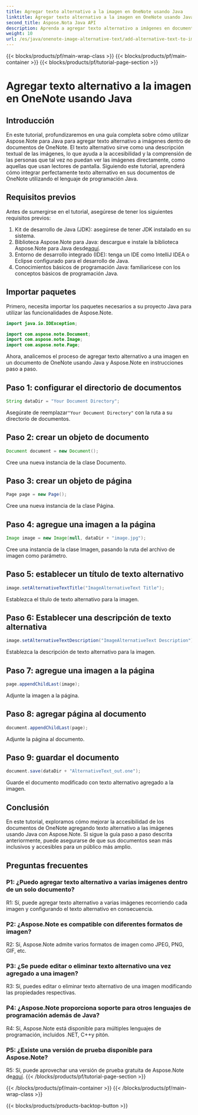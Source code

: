 ```yaml
---
title: Agregar texto alternativo a la imagen en OneNote usando Java
linktitle: Agregar texto alternativo a la imagen en OneNote usando Java
second_title: Aspose.Nota Java API
description: Aprenda a agregar texto alternativo a imágenes en documentos de OneNote usando Java con Aspose.Note, mejorando la accesibilidad y la inclusión.
weight: 10
url: /es/java/onenote-image-alternative-text/add-alternative-text-to-image/
---
```


{{< blocks/products/pf/main-wrap-class >}}
{{< blocks/products/pf/main-container >}}
{{< blocks/products/pf/tutorial-page-section >}}

# Agregar texto alternativo a la imagen en OneNote usando Java

## Introducción

En este tutorial, profundizaremos en una guía completa sobre cómo utilizar Aspose.Note para Java para agregar texto alternativo a imágenes dentro de documentos de OneNote. El texto alternativo sirve como una descripción textual de las imágenes, lo que ayuda a la accesibilidad y la comprensión de las personas que tal vez no puedan ver las imágenes directamente, como aquellas que usan lectores de pantalla. Siguiendo este tutorial, aprenderá cómo integrar perfectamente texto alternativo en sus documentos de OneNote utilizando el lenguaje de programación Java.

## Requisitos previos

Antes de sumergirse en el tutorial, asegúrese de tener los siguientes requisitos previos:

1. Kit de desarrollo de Java (JDK): asegúrese de tener JDK instalado en su sistema.
2.  Biblioteca Aspose.Note para Java: descargue e instale la biblioteca Aspose.Note para Java desde[aquí](https://releases.aspose.com/note/java/).
3. Entorno de desarrollo integrado (IDE): tenga un IDE como IntelliJ IDEA o Eclipse configurado para el desarrollo de Java.
4. Conocimientos básicos de programación Java: familiarícese con los conceptos básicos de programación Java.

## Importar paquetes

Primero, necesita importar los paquetes necesarios a su proyecto Java para utilizar las funcionalidades de Aspose.Note.

```java
import java.io.IOException;

import com.aspose.note.Document;
import com.aspose.note.Image;
import com.aspose.note.Page;
```

Ahora, analicemos el proceso de agregar texto alternativo a una imagen en un documento de OneNote usando Java y Aspose.Note en instrucciones paso a paso.

## Paso 1: configurar el directorio de documentos

```java
String dataDir = "Your Document Directory";
```

 Asegúrate de reemplazar`"Your Document Directory"` con la ruta a su directorio de documentos.

## Paso 2: crear un objeto de documento

```java
Document document = new Document();
```

Cree una nueva instancia de la clase Documento.

## Paso 3: crear un objeto de página

```java
Page page = new Page();
```

Cree una nueva instancia de la clase Página.

## Paso 4: agregue una imagen a la página

```java
Image image = new Image(null, dataDir + "image.jpg");
```

Cree una instancia de la clase Imagen, pasando la ruta del archivo de imagen como parámetro.

## Paso 5: establecer un título de texto alternativo

```java
image.setAlternativeTextTitle("ImageAlternativeText Title");
```

Establezca el título de texto alternativo para la imagen.

## Paso 6: Establecer una descripción de texto alternativa

```java
image.setAlternativeTextDescription("ImageAlternativeText Description");
```

Establezca la descripción de texto alternativo para la imagen.

## Paso 7: agregue una imagen a la página

```java
page.appendChildLast(image);
```

Adjunte la imagen a la página.

## Paso 8: agregar página al documento

```java
document.appendChildLast(page);
```

Adjunte la página al documento.

## Paso 9: guardar el documento

```java
document.save(dataDir + "AlternativeText_out.one");
```

Guarde el documento modificado con texto alternativo agregado a la imagen.

## Conclusión

En este tutorial, exploramos cómo mejorar la accesibilidad de los documentos de OneNote agregando texto alternativo a las imágenes usando Java con Aspose.Note. Si sigue la guía paso a paso descrita anteriormente, puede asegurarse de que sus documentos sean más inclusivos y accesibles para un público más amplio.

## Preguntas frecuentes

### P1: ¿Puedo agregar texto alternativo a varias imágenes dentro de un solo documento?

R1: Sí, puede agregar texto alternativo a varias imágenes recorriendo cada imagen y configurando el texto alternativo en consecuencia.

### P2: ¿Aspose.Note es compatible con diferentes formatos de imagen?

R2: Sí, Aspose.Note admite varios formatos de imagen como JPEG, PNG, GIF, etc.

### P3: ¿Se puede editar o eliminar texto alternativo una vez agregado a una imagen?

R3: Sí, puedes editar o eliminar texto alternativo de una imagen modificando las propiedades respectivas.

### P4: ¿Aspose.Note proporciona soporte para otros lenguajes de programación además de Java?

R4: Sí, Aspose.Note está disponible para múltiples lenguajes de programación, incluidos .NET, C++y pitón.

### P5: ¿Existe una versión de prueba disponible para Aspose.Note?

 R5: Sí, puede aprovechar una versión de prueba gratuita de Aspose.Note de[aquí](https://releases.aspose.com/).
{{< /blocks/products/pf/tutorial-page-section >}}

{{< /blocks/products/pf/main-container >}}
{{< /blocks/products/pf/main-wrap-class >}}

{{< blocks/products/products-backtop-button >}}
